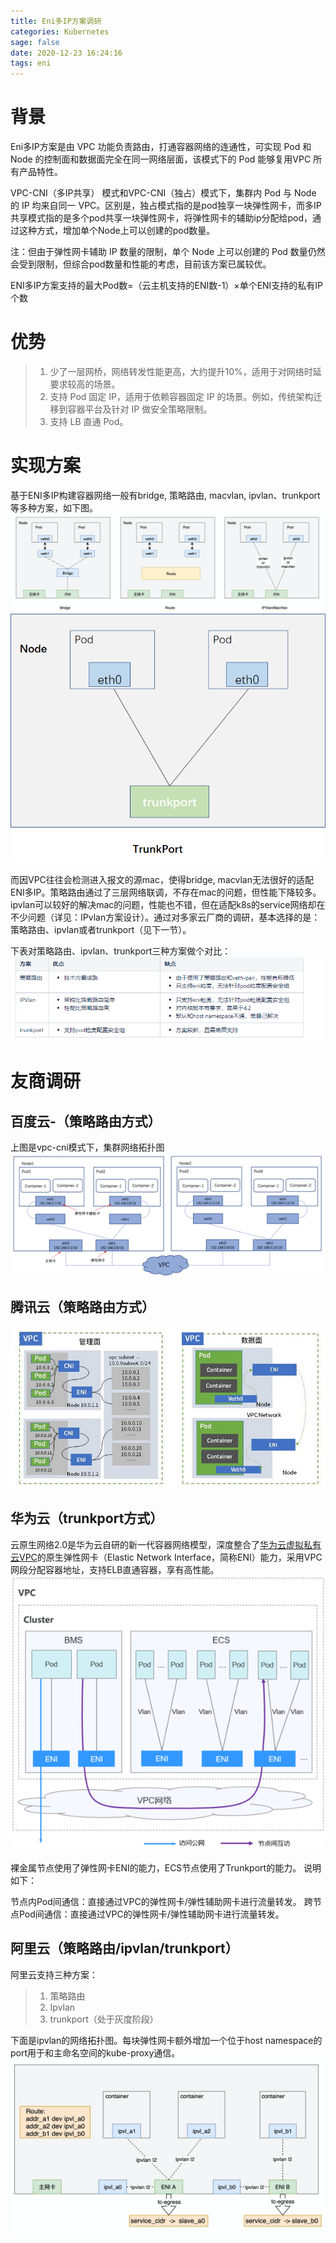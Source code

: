 ```yaml
---
title: Eni多IP方案调研
categories: Kubernetes
sage: false
date: 2020-12-23 16:24:16
tags: eni
---
```


# 背景
Eni多IP方案是由 VPC 功能负责路由，打通容器网络的连通性，可实现 Pod 和 Node 的控制面和数据面完全在同一网络层面，该模式下的 Pod 能够复用VPC 所有产品特性。

VPC-CNI（多IP共享） 模式和VPC-CNI（独占）模式下，集群内 Pod 与 Node 的 IP 均来自同一 VPC。区别是，独占模式指的是pod独享一块弹性网卡，而多IP共享模式指的是多个pod共享一块弹性网卡，将弹性网卡的辅助ip分配给pod，通过这种方式，增加单个Node上可以创建的pod数量。

注：但由于弹性网卡辅助 IP 数量的限制，单个 Node 上可以创建的 Pod 数量仍然会受到限制，但综合pod数量和性能的考虑，目前该方案已属较优。

ENI多IP方案支持的最大Pod数=（云主机支持的ENI数-1）×单个ENI支持的私有IP个数
<!-- more -->

# 优势
>1. 少了一层网桥，网络转发性能更高，大约提升10%，适用于对网络时延要求较高的场景。
>2. 支持 Pod 固定 IP，适用于依赖容器固定 IP 的场景。例如，传统架构迁移到容器平台及针对 IP 做安全策略限制。
>3. 支持 LB 直通 Pod。

# 实现方案
基于ENI多IP构建容器网络一般有bridge, 策略路由, macvlan, ipvlan、trunkport等多种方案，如下图。
![1](Eni多IP方案调研/1.png)
![2](Eni多IP方案调研/2.png)

而因VPC往往会检测进入报文的源mac，使得bridge, macvlan无法很好的适配ENI多IP。策略路由通过了三层网络联调，不存在mac的问题，但性能下降较多。ipvlan可以较好的解决mac的问题，性能也不错，但在适配k8s的service网络却在不少问题（详见：IPvlan方案设计）。通过对多家云厂商的调研，基本选择的是：策略路由、ipvlan或者trunkport（见下一节）。

下表对策略路由、ipvlan、trunkport三种方案做个对比：
![3](Eni多IP方案调研/3.png)

# 友商调研

## 百度云-（策略路由方式）

上图是vpc-cni模式下，集群网络拓扑图
![4](Eni多IP方案调研/4.png)

## 腾讯云（策略路由方式）
![5](Eni多IP方案调研/5.jpg)

## 华为云（trunkport方式）

云原生网络2.0是华为云自研的新一代容器网络模型，深度整合了[华为云虚拟私有云VPC](https://support.huaweicloud.com/usermanual-cce/cce_01_0284.html)的原生弹性网卡（Elastic Network Interface，简称ENI）能力，采用VPC网段分配容器地址，支持ELB直通容器，享有高性能。
![5](Eni多IP方案调研/5.png)

裸金属节点使用了弹性网卡ENI的能力，ECS节点使用了Trunkport的能力。
说明如下：

节点内Pod间通信：直接通过VPC的弹性网卡/弹性辅助网卡进行流量转发。
跨节点Pod间通信：直接通过VPC的弹性网卡/弹性辅助网卡进行流量转发。

## 阿里云（策略路由/ipvlan/trunkport）

阿里云支持三种方案：
>1. 策略路由
>2. Ipvlan
>3. trunkport（处于灰度阶段）

下面是ipvlan的网络拓扑图。每块弹性网卡额外增加一个位于host namespace的port用于和主命名空间的kube-proxy通信。
![6](Eni多IP方案调研/6.png)
